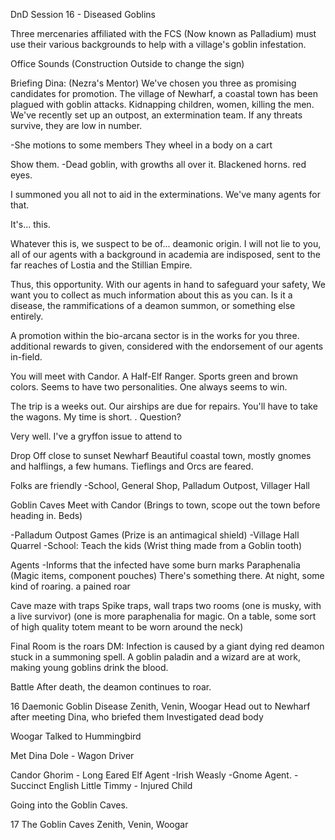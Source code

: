 DnD Session 16 - Diseased Goblins

Three mercenaries affiliated with the FCS (Now known as Palladium) must use their various backgrounds to help with a village's goblin infestation.


Office Sounds (Construction Outside to change the sign)

Briefing
Dina: (Nezra's Mentor)
We've chosen you three as promising candidates for promotion.
The village of Newharf, a coastal town has been plagued with goblin attacks. Kidnapping children, women, killing the men.
We've recently set up an outpost, an extermination team. If any threats survive, they are low in number.

-She motions to some members
They wheel in a body on a cart

Show them.
-Dead goblin, with growths all over it. Blackened horns. red eyes.

I summoned you all not to aid in the exterminations. We've many agents for that.

It's... this.

Whatever this is, we suspect to be of... deamonic origin.
I will not lie to you, all of our agents with a background in academia are indisposed, sent to the far reaches of Lostia and the Stillian Empire.

Thus, this opportunity. With our agents in hand to safeguard your safety, We want you to collect as much information about this as you can. Is it a disease, the rammifications of a deamon summon, or something else entirely.

A promotion within the bio-arcana sector is in the works for you three.
additional rewards to given, considered with the endorsement of our agents in-field.

You will meet with Candor. A Half-Elf Ranger. Sports green and brown colors. Seems to have two personalities. One always seems to win.

The trip is a weeks out. Our airships are due for repairs. You'll have to take the wagons. My time is short. . Question?

Very well. I've a gryffon issue to attend to


Drop Off close to sunset
Newharf
Beautiful coastal town, mostly gnomes and halflings, a few humans. Tieflings and Orcs are feared.

Folks are friendly
-School, General Shop, Palladum Outpost, Villager Hall

Goblin Caves
Meet with Candor (Brings to town, scope out the town before heading in. Beds)

-Palladum Outpost Games (Prize is an antimagical shield)
-Village Hall Quarrel
-School: Teach the kids (Wrist thing made from a Goblin tooth)


Agents
-Informs that the infected have some burn marks
Paraphenalia (Magic items, component pouches)
There's something there. At night, some kind of roaring. a pained roar


Cave maze with traps
Spike traps, wall traps
two rooms (one is musky, with a live survivor)
(one is more paraphenalia for magic. On a table, some sort of high quality totem meant to be worn around the neck)

Final Room is the roars
DM: Infection is caused by a giant dying red deamon stuck in a summoning spell.
A goblin paladin and a wizard are at work, making young goblins drink the blood.

Battle
After death, the deamon continues to roar.

16 Daemonic Goblin Disease
Zenith, Venin, Woogar
 Head out to Newharf after meeting Dina, who briefed them
Investigated dead body

Woogar Talked to Hummingbird

Met Dina
Dole - Wagon Driver

Candor
Ghorim - Long Eared Elf Agent -Irish
Weasly -Gnome Agent. -Succinct English
Little Timmy - Injured Child

Going into the Goblin Caves.

17 The Goblin Caves
Zenith, Venin, Woogar